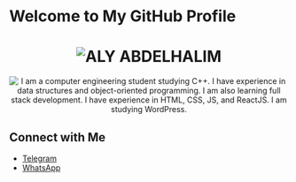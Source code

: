 # Welcome to My GitHub Profile

<div align="center">
  <h1>
    <img src="https://readme-typing-svg.herokuapp.com?font=Arial&weight=900&size=40&duration=3000&pause=1000&color=000000&center=true&vCenter=true&width=500&height=60&lines=ALY+ABDELHALIM" alt="ALY ABDELHALIM">
  </h1>
</div>

<div align="center">
  <p>
    <img src="https://readme-typing-svg.herokuapp.com?font=Arial&size=24&duration=3000&pause=1000&color=000000&center=true&vCenter=true&width=800&height=60&lines=I+am+a+computer+engineering+student+studying+C%2B%2B.;I+have+experience+in+data+structures+and+object-oriented+programming.;I+am+also+learning+full+stack+development.;I+have+experience+in+HTML%2C+CSS%2C+JS%2C+and+ReactJS.;I+am+studying+WordPress." alt="I am a computer engineering student studying C++. I have experience in data structures and object-oriented programming. I am also learning full stack development. I have experience in HTML, CSS, JS, and ReactJS. I am studying WordPress.">
  </p>
</div>

## Connect with Me

- [Telegram](https://t.me/alyabdelhalim)
- [WhatsApp](https://wa.me/905527797598?text=Hello,%20I%20need%20your%20help%20in...)
